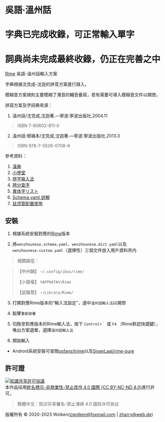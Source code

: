 # 吳語·溫州話

# 字典已完成收錄，可正常輸入單字
# 詞典尚未完成最終收錄，仍正在完善之中

[Rime](https://rime.im) 吳語-溫州話輸入方案

字典根據沈克成-沈迦的拼音方案進行錄入。

模糊音方案規則主要模糊了濁音的輔音叠寫，若有需要可導入模糊音文件以開啓。

拼寫方案及字詞典來源：
1.	溫州話/沈克成,沈迦著.—寧波:寧波出版社,2004.11
>ISBN 7-80602-811-0
2.	溫州話:增補本/沈克成,沈迦著.—寧波:寧波出版社,2013.3
>ISBN 978-7-5526-0708-6

參考資料：
1.	[漢典](https://www.zdic.net/)
2.	[小學堂](https://xiaoxue.iis.sinica.edu.tw/ccdb)
3.	[拼字输入法](https://hanzi.unihan.com.cn/PinZi)
4.	[两分查字](http://zisea.com/zslf.htm)
5.	[異体字リスト](https://www.tobunken.go.jp/archives/%E7%95%B0%E4%BD%93%E5%AD%97%E3%83%AA%E3%82%B9%E3%83%88/)
6.	[Schema.yaml 詳解](https://github.com/LEOYoon-Tsaw/Rime_collections/blob/master/Rime_description.md)
7.	[鼠须管配置使用](https://blog.isteed.cc/post/squirrel-customization-2022/)

## 安裝

1.	根據系統安裝對應的[Rime](https://rime.im/download/)版本

2.	將`wenzhounese.schema.yaml`、`wenzhounese.dict.yaml`以及`wenzhounese.custom.yaml`（選擇性）三個文件放入用戶資料夾内
> 相關路徑：

> 【中州韻】 `~/.config/ibus/rime/`
>
> 【小狼毫】 `%APPDATA%\Rime`
>
> 【鼠鬚管】 `~/Library/Rime/`

3.	打開對應Rime版本的“輸入法設定”，選中`溫州話輸入法`以開啓

4.	點擊`重新部署`

5.	切換至對應版本的Rime輸入法，按下 `Control+｀` 或 `F4` （Rime默認快捷鍵），喚出方案選單，選擇`溫州話輸入法`

6.	開始輸入

-	Android系統安裝可查閲[osfans/trime](https://github.com/osfans/trime)以及[SivanLaai/rime-pure](https://github.com/SivanLaai/rime-pure)



## 許可證

<a rel="license" href="http://creativecommons.org/licenses/by-nd/4.0/"><img alt="知識共享許可協議" style="border-width:0" src="https://i.creativecommons.org/l/by-nd/4.0/88x31.png" /></a><br />本作品採用<a rel="license" href="http://creativecommons.org/licenses/by-nd/4.0/">姓名標示-非商業性-禁止改作 4.0 國際 (CC BY-NC-ND 4.0)</a>進行許可。
>簡體中文：知识共享署名-禁止演绎 4.0 国际许可协议

版權所有 © 2020-2023 Wolken(zwolken@foxmail.com | zharry@web.de)